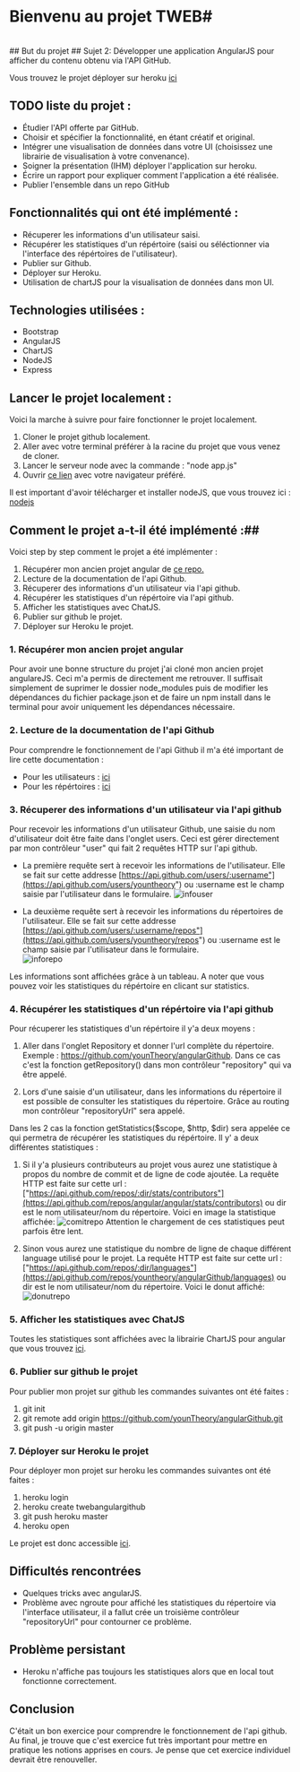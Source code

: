 # Bienvenu au projet TWEB#
</br>
## But du projet ##
Sujet 2: Développer une application AngularJS pour afficher du contenu obtenu via l'API GitHub.</br>

Vous trouvez le projet déployer sur heroku [ici](http://twebangulargithub.herokuapp.com/#/)

## TODO liste du projet : ##

- Étudier l'API offerte par GitHub.
- Choisir et spécifier la fonctionnalité, en étant créatif et original.
- Intégrer une visualisation de données dans votre UI (choisissez une librairie de visualisation à votre convenance).
- Soigner la présentation (IHM)
déployer l'application sur heroku.
- Écrire un rapport pour expliquer comment l'application a été réalisée.
- Publier l'ensemble dans un repo GitHub

## Fonctionnalités qui ont été implémenté : ##

- Récuperer les informations d'un utilisateur saisi.
- Récupérer les statistiques d'un répértoire (saisi ou séléctionner via l'interface des répértoires de l'utilisateur).
- Publier sur Github.
- Déployer sur Heroku.
- Utilisation de chartJS pour la visualisation de données dans mon UI.


## Technologies utilisées : ##

- Bootstrap
- AngularJS
- ChartJS
- NodeJS
- Express


## Lancer le projet localement : ##

Voici la marche à suivre pour faire fonctionner le projet localement.
 
1. Cloner le projet github localement.
2. Aller avec votre terminal préférer à la racine du projet que vous venez de cloner.
3. Lancer le serveur node avec la commande : "node app.js"
4. Ouvrir [ce lien](http://localhost:8080/#/) avec votre navigateur préféré.

Il est important d'avoir télécharger et installer nodeJS, que vous trouvez ici : [nodejs](https://nodejs.org/en/)


## Comment le projet a-t-il été implémenté :##

Voici step by step comment le projet a été implémenter :

1. Récupérer mon ancien projet angular de [ce repo.](https://github.com/younTheory/angular)
2. Lecture de la documentation de l'api Github.
3. Récuperer des informations d'un utilisateur via l'api github.
4. Récupérer les statistiques d'un répértoire via l'api github.
5. Afficher les statistiques avec ChatJS.
6. Publier sur github le projet.
7. Déployer sur Heroku le projet.

### 1. Récupérer mon ancien projet angular ###

Pour avoir une bonne structure du projet j'ai cloné mon ancien projet angulareJS. Ceci m'a permis de directement me retrouver. Il suffisait simplement de suprimer le dossier node_modules puis de modifier les dépendances du fichier package.json et de faire un npm install dans le terminal pour avoir uniquement les dépendances nécessaire.

### 2. Lecture de la documentation de l'api Github ###

Pour comprendre le fonctionnement de l'api Github il m'a été important de lire cette documentation :

- Pour les utilisateurs : [ici]( https://developer.github.com/v3/users/)
- Pour les répértoires : [ici](https://developer.github.com/v3/repos/)

### 3. Récuperer des informations d'un utilisateur via l'api github ###

Pour recevoir les informations d'un utilisateur Github, une saisie du nom d'utilisateur doit être faite dans l'onglet users. Ceci est gérer directement par mon contrôleur "user" qui fait 2 requêtes HTTP sur l'api github.

- La première requête sert à recevoir les informations de l'utilisateur. Elle se fait sur cette addresse [https://api.github.com/users/:username"](https://api.github.com/users/yountheory") ou :username est le champ saisie par l'utilisateur dans le formulaire. ![infouser](https://github.com/younTheory/angularGithub/blob/master/Image/infouser.PNG)


- La deuxième requête sert à recevoir les informations du répertoires de l'utilisateur. Elle se fait sur cette addresse [https://api.github.com/users/:username/repos"](https://api.github.com/users/yountheory/repos") ou :username est le champ saisie par l'utilisateur dans le formulaire. </br>
![inforepo](https://github.com/younTheory/angularGithub/blob/master/Image/inforepo.PNG)

Les informations sont affichées grâce à un tableau. A noter que vous pouvez voir les statistiques du répértoire en clicant sur statistics.

### 4. Récupérer les statistiques d'un répértoire via l'api github ###

Pour récuperer les statistiques d'un répértoire il y'a deux moyens :

1. Aller dans l'onglet Repository et donner l'url complète du répertoire. Exemple : https://github.com/younTheory/angularGithub. Dans ce cas c'est la fonction getRepository() dans mon contrôleur "repository" qui va être appelé.

2. Lors d'une saisie d'un utilisateur, dans les informations du répertoire il est possible de consulter les statistiques du répertoire. Grâce au routing mon contrôleur "repositoryUrl" sera appelé.

Dans les 2 cas la fonction getStatistics($scope, $http, $dir) sera appelée ce qui permetra de récupérer les statistiques du répértoire. Il y' a deux différentes statistiques :

1. Si il y'a plusieurs contributeurs au projet vous aurez une statistique à propos du nombre de commit et de ligne de code ajoutée. La requête HTTP est faite sur cette url :
["https://api.github.com/repos/:dir/stats/contributors"](https://api.github.com/repos/angular/angular/stats/contributors) ou dir est le nom utilisateur/nom du répertoire.
  Voici en image la statistique affichée: 
![comitrepo](https://github.com/younTheory/angularGithub/blob/master/Image/comitrepo.PNG)
Attention le chargement de ces statistiques peut parfois être lent.

2. Sinon vous aurez une statistique du nombre de ligne de chaque différent language utilisé pour le projet. La requête HTTP est faite sur cette url :
["https://api.github.com/repos/:dir/languages"](https://api.github.com/repos/yountheory/angularGithub/languages) ou dir est le nom utilisateur/nom du répertoire. Voici le donut affiché:
![donutrepo](https://github.com/younTheory/angularGithub/blob/master/Image/donutrepo.PNG)


### 5. Afficher les statistiques avec ChatJS ###

Toutes les statistiques sont affichées avec la librairie ChartJS pour angular que vous trouvez [ici](http://jtblin.github.io/angular-chart.js/).

### 6. Publier sur github le projet ###
Pour publier mon projet sur github les commandes suivantes ont été faites : </br>
1. git init </br>
2. git remote add origin https://github.com/younTheory/angularGithub.git </br>
3. git push -u origin master

### 7. Déployer sur Heroku le projet ###
Pour déployer mon projet sur heroku les commandes suivantes ont été faites : </br>

1. heroku login </br>
2. heroku create twebangulargithub </br>
3. git push heroku master
4. heroku open

Le projet est donc accessible [ici](http://twebangulargithub.herokuapp.com/#/).

## Difficultés rencontrées  ##

- Quelques tricks avec angularJS.
- Problème avec ngroute pour affiché les statistiques du répertoire via l'interface utilisateur, il a fallut crée un troisième contrôleur "repositoryUrl" pour contourner ce problème.


## Problème persistant  ##

- Heroku n'affiche pas toujours les statistiques alors que en local tout fonctionne correctement.

## Conclusion  ##

C'était un bon exercice pour comprendre le fonctionnement de l'api github. Au final, je trouve que c'est exercice fut très important pour mettre en pratique les notions apprises en cours. Je pense que cet exercice individuel devrait être renouveller.
